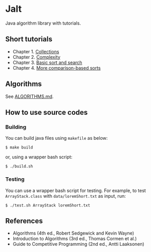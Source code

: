 # Jalt

Java algorithm library with tutorials.

## Short tutorials

- Chapter 1. [Collections](docs/01-collections.md)
- Chapter 2. [Complexity](docs/02-complexity.md)
- Chapter 3. [Basic sort and search](docs/03-basic-sort-and-search.md)
- Chapter 4. [More comparison-based sorts](docs/04-more-comparison-based-sorts.md)

## Algorithms

See [ALGORITHMS.md](ALGORITHMS.md).

## How to use source codes

### Building

You can build java files using `makefile` as below:

```
$ make build
```

or, using a wrapper bash script:

```
$ ./build.sh
```

### Testing

You can use a wrapper bash script for testing.
For example, to test `ArrayStack.class` with `data/loremShort.txt` as input, run:

```
$ ./test.sh ArrayStack loremShort.txt
```

## References

- Algorithms (4th ed., Robert Sedgewick and Kevin Wayne)
- Introduction to Algorithms (3rd ed., Thomas Cormen et al.)
- Guide to Competitive Programming (2nd ed., Antti Laaksonen)
